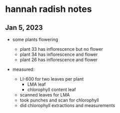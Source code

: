# hannah radish notes
## Jan 5, 2023

- some plants flowering
	- plant 33 has inflorescence but no flower
	- plant 34 has inflorescence and flower
	- plant 26 has inflorescence and flower

- measured:
	- LI-600 for two leaves per plant
		- LMA leaf
		- chlorophyll content leaf
	- scanned leaves for LMA
	- took punches and scan for chlorophyll
	- did chlorophyll extractions and measurements